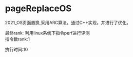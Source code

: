 # pageReplaceOS
2021_OS页面置换,采用ARC算法，通过C++实现，并进行了优化。  
  
最终rank: 利用linux系统下指令perf进行评测  
指令数rank:1  

执行时间:10
